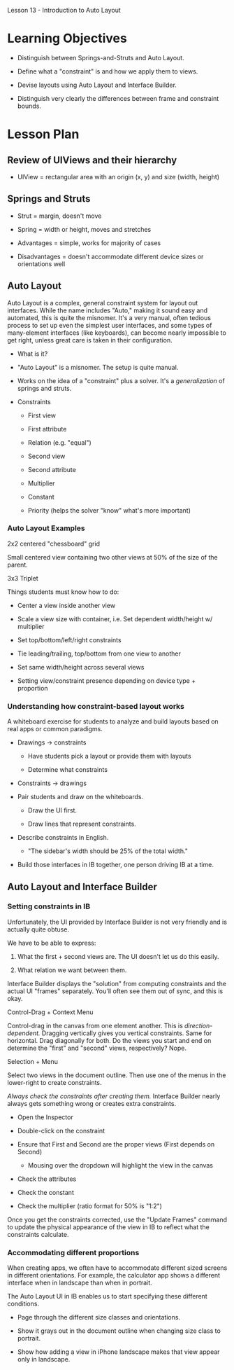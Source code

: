 Lesson 13 - Introduction to Auto Layout

# Learning Objectives

* Distinguish between Springs-and-Struts and Auto Layout.

* Define what a "constraint" is and how we apply them to views.

* Devise layouts using Auto Layout and Interface Builder.

* Distinguish very clearly the differences between frame and constraint bounds.

# Lesson Plan

## Review of UIViews and their hierarchy

* UIView = rectangular area with an origin (x, y) and size (width, height)

## Springs and Struts

* Strut = margin, doesn't move

* Spring = width or height, moves and stretches

* Advantages = simple, works for majority of cases

* Disadvantages = doesn't accommodate different device sizes or orientations well

## Auto Layout

Auto Layout is a complex, general constraint system for layout out interfaces. While the name includes "Auto," making it sound easy and automated, this is quite the misnomer. It's a very manual, often tedious process to set up even the simplest user interfaces, and some types of many-element interfaces (like keyboards), can become nearly impossible to get right, unless great care is taken in their configuration.

* What is it?

* "Auto Layout" is a misnomer. The setup is quite manual.

* Works on the idea of a "constraint" plus a solver. It's a *generalization* of springs and struts.

* Constraints

    * First view

    * First attribute

    * Relation (e.g. "equal")

    * Second view

    * Second attribute

    * Multiplier

    * Constant

    * Priority (helps the solver "know" what's more important)

### Auto Layout Examples

2x2 centered "chessboard" grid

Small centered view containing two other views at 50% of the size of the parent.

3x3 Triplet

Things students must know how to do:

* Center a view inside another view

* Scale a view size with container, i.e. Set dependent width/height  w/ multiplier

* Set top/bottom/left/right constraints

* Tie leading/trailing, top/bottom from one view to another

* Set same width/height across several views

* Setting view/constraint presence depending on device type + proportion

### Understanding how constraint-based layout works

A whiteboard exercise for students to analyze and build layouts based on real apps or common paradigms.

* Drawings → constraints

    * Have students pick a layout or provide them with layouts

    * Determine what constraints

* Constraints → drawings

* Pair students and draw on the whiteboards.

    * Draw the UI first.

    * Draw lines that represent constraints.

* Describe constraints in English.

    * "The sidebar's width should be 25% of the total width."

* Build those interfaces in IB together, one person driving IB at a time.

## Auto Layout and Interface Builder

### Setting constraints in IB

Unfortunately, the UI provided by Interface Builder is not very friendly and is actually quite obtuse.

We have to be able to express:

1. What the first + second views are. The UI doesn't let us do this easily.

2. What relation we want between them.

Interface Builder displays the "solution" from computing constraints and the actual UI "frames" separately. You'll often see them out of sync, and this is okay.

Control-Drag + Context Menu

Control-drag in the canvas from one element another. This is *direction-dependent.* Dragging vertically gives you vertical constraints. Same for horizontal. Drag diagonally for both. Do the views you start and end on determine the "first" and "second" views, respectively? Nope.

Selection + Menu

Select two views in the document outline. Then use one of the menus in the lower-right to create constraints.

*Always check the constraints after creating them.* Interface Builder nearly always gets something wrong or creates extra constraints.

* Open the Inspector

* Double-click on the constraint

* Ensure that First and Second are the proper views (First depends on Second)

    * Mousing over the dropdown will highlight the view in the canvas

* Check the attributes

* Check the constant

* Check the multiplier (ratio format for 50% is "1:2")

Once you get the constraints corrected, use the "Update Frames" command to update the physical appearance of the view in IB to reflect what the constraints calculate.

### Accommodating different proportions

When creating apps, we often have to accommodate different sized screens in different orientations. For example, the calculator app shows a different interface when in landscape than when in portrait.

The Auto Layout UI in IB enables us to start specifying these different conditions.

* Page through the different size classes and orientations.

* Show it grays out in the document outline when changing size class to portrait.

* Show how adding a view in iPhone landscape makes that view appear only in landscape.

